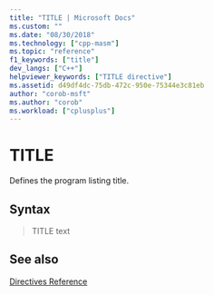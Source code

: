 ```yaml
---
title: "TITLE | Microsoft Docs"
ms.custom: ""
ms.date: "08/30/2018"
ms.technology: ["cpp-masm"]
ms.topic: "reference"
f1_keywords: ["title"]
dev_langs: ["C++"]
helpviewer_keywords: ["TITLE directive"]
ms.assetid: d49df4dc-75db-472c-950e-75344e3c81eb
author: "corob-msft"
ms.author: "corob"
ms.workload: ["cplusplus"]
---
```

# TITLE

Defines the program listing title.

## Syntax

> TITLE text

## See also

[Directives Reference](../../assembler/masm/directives-reference.md)<br/>